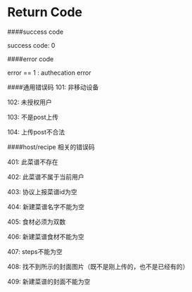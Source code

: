 Return Code
=============


####success code

success code: 0


####error code

error == 1 : authecation error


####通用错误码
101: 非移动设备

102: 未授权用户

103: 不是post上传

104: 上传post不合法

####host/recipe 相关的错误码
		
401: 此菜谱不存在

402: 此菜谱不属于当前用户

403: 协议上报菜谱id为空

404: 新建菜谱名字不能为空

405: 食材必须为双数

406: 新建菜谱食材不能为空

407: steps不能为空

408: 找不到所示的封面图片（既不是刚上传的，也不是已经有的）

409: 新建菜谱的封面不能为空